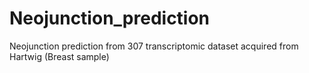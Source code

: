 # Neojunction_prediction
Neojunction prediction from 307 transcriptomic dataset acquired from Hartwig (Breast sample)
